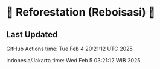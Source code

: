 
# 🌳 Reforestation (Reboisasi) 🌲

## Last Updated

GitHub Actions time: Tue Feb  4 20:21:12 UTC 2025

Indonesia/Jakarta time: Wed Feb  5 03:21:12 WIB 2025
